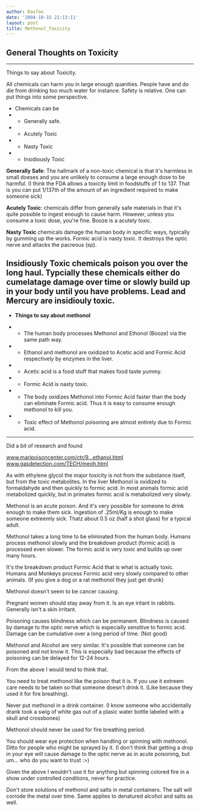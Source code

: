 ```yaml
---
author: Dasfoo
date: '2004-10-15 21:13:11'
layout: post
title: Methonol_Toxicity
---
```


## General Thoughts on Toxicity
----

Things to say about Toxicity.

All chemicals can harm you in large enough quanities.  People have and do die from drinking too much water for instance.  Safety is relative.  One can put things into some perspective.

* Chemicals can be
* * Generally safe.
* * Acutely Toxic
* * Nasty Toxic
* * Insidiously Toxic

<b>Generally Safe</b>: The hallmark of a non-toxic chemical is that it's harmless in small doeses and you are unlikely to consume a large enough dose to be harmful.  (I think the FDA allows a toxicity limit in foodstuffs of 1 to 137.  That is you can put 1/137th of the amount of an ingredient required to make someone sick)

<b>Acutely Toxic</b>: chemicals differ from generally safe materials in that it's quite possible to ingest enough to cause harm.  However, unless you consume a toxic dose, you're fine.  Booze is a acutely toxic.<br>

<b>Nasty Toxic</b> chemicals damage the human body in specific ways, typically by gumming up the works.  Formic acid is nasty toxic.  It destroys the optic nerve and attacks the pacreous (sp).

Insidiously Toxic chemicals poison you over the long haul.  Typcially these chemicals either do cumelatage damage over time or slowly build up in your body until you have problems.  Lead and Mercury are insidiouly toxic.
----

* <b>Things to say about methonol</b>

* * The human body processes Methonol and Ethonol (Booze) via the same path way.
* * Ethanol and methonol are oxidized to Acetic acid and Formic Acid respectively by enzymes in the liver.
* * Acetic acid is a food stuff that makes food taste yummy.
* * Formic Acid is nasty toxic.
* * The body oxidizes Methonol into Formic Acid faster than the body can eliminate Formic acid.  Thus it is easy to consume enough methonol to kill you.  
* * Toxic effect of Methonol poisoning are almost entirely due to Formic acid.

---
Did a bit of research and found 

www.maripoisoncenter.com/ctr/9...ethanol.html 
www.gasdetection.com/TECH/meoh.html 

As with ethylene glycol the major toxicity is not from the substance itself, but from the toxic metabolites.  In the liver Methonol is oxidized to formaldahyde and then quickly to formic acid.  In most animals formic acid metabolized quickly, but in primates formic acid is metabolized very slowly.  


Methonol is an acute poison. And it's very possible for someone to drink enough to make them sick. Ingestion of .25ml/Kg is enough to make someone extreemly sick. Thatz about 0.5 oz (half a shot glass) for a typical adult. 

Methonol takes a long time to be eliminated from the human body. Humans process methonol slowly and the breakdown product (formic acid) is processed even slower. The formic acid is very toxic and builds up over many hours. 

It's the breakdown product Formic Acid that is what is actually toxic. Humans and Monkeys process Formic acid very slowly compared to other animals. (If you give a dog or a rat methonol they just get drunk) 

Methonol doesn't seem to be cancer causing. 

Pregnant women should stay away from it. 
Is an eye iritant in rabbits. Generally isn't a skin irritant. 

Poisoning causes blindness which can be permanent. Blindness is caused by damage to the optic nerve which is especially sensitive to formic acid. Damage can be cumulative over a long period of time. (Not good) 

Methonol and Alcohol are very similar. It's possible that someone can be poisoned and not know it. This is especially bad because the effects of poisoning can be delayed for 12-24 hours. 

From the above I would tend to think that. 

You need to treat methonol like the poison that it is. If you use it extreem care needs to be taken so that someone doesn't drink it. (Like because they used it for fire breathing). 

Never put methonol in a drink container. (I know someone who accidentally drank took a swig of white gas out of a plasic water bottle labeled with a skull and crossbones) 

Methonol should never be used for fire breathing period. 

You should wear eye protection when handling or spinning with methonol. Ditto for people who might be sprayed by it. (I don't think that getting a drop in your eye will cause damage to the optic nerve as in acute poisoning, but um... who do you want to trust :>) 

Given the above I wouldn't use it for anything but spinning colored fire in a show under controlled conditions, never for practice. 

Don't store solutions of methonol and salts in metal containers. The salt will corrode the metal over time. Same applies to denatured alcohol and salts as well. 

